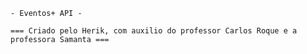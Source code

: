 ```- Eventos+ API - ```
	
	

```=== Criado pelo Herik, com auxilio do professor Carlos Roque e a professora Samanta ===```